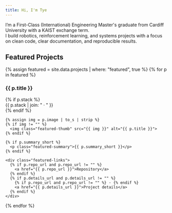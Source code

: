 ```yaml
---
title: Hi, I'm Tye
---
```


I’m a First-Class (International) Engineering Master's graduate from Cardiff University with a KAIST exchange term.  
I build robotics, reinforcement learning, and systems projects with a focus on clean code, clear documentation, and reproducible results.

## Featured Projects

<div class="featured-grid">
{% assign featured = site.data.projects | where: "featured", true %}
{% for p in featured %}
  <article class="featured-card">
    <h3>{{ p.title }}</h3>
    {% if p.stack %}
      <div class="featured-meta">{{ p.stack | join: " · " }}</div>
    {% endif %}

    {% assign img = p.image | to_s | strip %}
    {% if img != "" %}
      <img class="featured-thumb" src="{{ img }}" alt="{{ p.title }}">
    {% endif %}

    {% if p.summary_short %}
      <p class="featured-summary">{{ p.summary_short }}</p>
    {% endif %}

    <div class="featured-links">
      {% if p.repo_url and p.repo_url != "" %}
        <a href="{{ p.repo_url }}">Repository</a>
      {% endif %}
      {% if p.details_url and p.details_url != "" %}
        {% if p.repo_url and p.repo_url != "" %} · {% endif %}
        <a href="{{ p.details_url }}">Project details</a>
      {% endif %}
    </div>
  </article>
{% endfor %}
</div>

